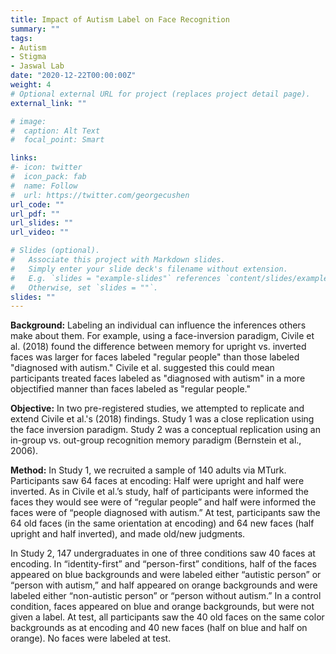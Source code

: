 ```yaml
---
title: Impact of Autism Label on Face Recognition
summary: ""
tags:
- Autism
- Stigma
- Jaswal Lab
date: "2020-12-22T00:00:00Z"
weight: 4
# Optional external URL for project (replaces project detail page).
external_link: ""

# image:
#  caption: Alt Text
#  focal_point: Smart

links:
#- icon: twitter
#  icon_pack: fab
#  name: Follow
#  url: https://twitter.com/georgecushen
url_code: ""
url_pdf: ""
url_slides: ""
url_video: ""

# Slides (optional).
#   Associate this project with Markdown slides.
#   Simply enter your slide deck's filename without extension.
#   E.g. `slides = "example-slides"` references `content/slides/example-slides.md`.
#   Otherwise, set `slides = ""`.
slides: ""
---
```

**Background:**
Labeling an individual can influence the inferences others make about them. For example, using a face-inversion paradigm, Civile et al. (2018) found the difference between memory for upright vs. inverted faces was larger for faces labeled "regular people" than those labeled "diagnosed with autism." Civile et al. suggested this could mean participants treated faces labeled as "diagnosed with autism" in a more objectified manner than faces labeled as "regular people." 

**Objective:**
In two pre-registered studies, we attempted to replicate and extend Civile et al.'s (2018) findings. Study 1 was a close replication using the face inversion paradigm. Study 2 was a conceptual replication using an in-group vs. out-group recognition memory paradigm (Bernstein et al., 2006).

**Method:**
In Study 1, we recruited a sample of 140 adults via MTurk. Participants saw 64 faces at encoding: Half were upright and half were inverted. As in Civile et al.’s study, half of participants were informed the faces they would see were of “regular people” and half were informed the faces were of “people diagnosed with autism.” At test, participants saw the 64 old faces (in the same orientation at encoding) and 64 new faces (half upright and half inverted), and made old/new judgments. 

In Study 2, 147 undergraduates in one of three conditions saw 40 faces at encoding. In “identity-first” and “person-first” conditions, half of the faces appeared on blue backgrounds and were labeled either “autistic person” or “person with autism,” and half appeared on orange backgrounds and were labeled either “non-autistic person” or “person without autism.” In a control condition, faces appeared on blue and orange backgrounds, but were not given a label. At test, all participants saw the 40 old faces on the same color backgrounds as at encoding and 40 new faces (half on blue and half on orange). No faces were labeled at test. 